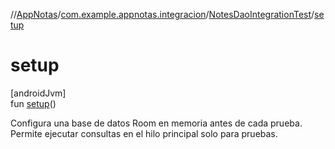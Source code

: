 //[AppNotas](../../../index.md)/[com.example.appnotas.integracion](../index.md)/[NotesDaoIntegrationTest](index.md)/[setup](setup.md)

# setup

[androidJvm]\
fun [setup](setup.md)()

Configura una base de datos Room en memoria antes de cada prueba. Permite ejecutar consultas en el hilo principal solo para pruebas.
